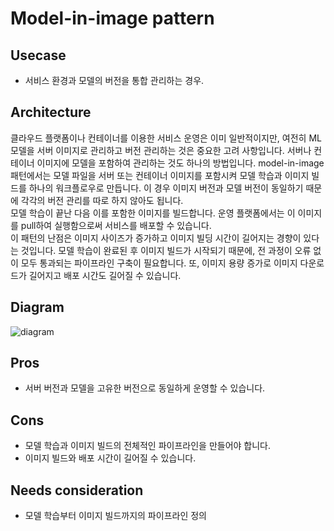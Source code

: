 # Model-in-image pattern

## Usecase
- 서비스 환경과 모델의 버전을 통합 관리하는 경우. 

## Architecture
클라우드 플랫폼이나 컨테이너를 이용한 서비스 운영은 이미 일반적이지만, 여전히 ML 모델을 서버 이미지로 관리하고 버전 관리하는 것은 중요한 고려 사항입니다. 서버나 컨테이너 이미지에 모델을 포함하여 관리하는 것도 하나의 방법입니다. model-in-image 패턴에서는 모델 파일을 서버 또는 컨테이너 이미지를 포함시켜 모델 학습과 이미지 빌드를 하나의 워크플로우로 만듭니다. 이 경우 이미지 버전과 모델 버전이 동일하기 때문에 각각의 버전 관리를 따로 하지 않아도 됩니다. 
<br>
모델 학습이 끝난 다음 이를 포함한 이미지를 빌드합니다. 운영 플랫폼에서는 이 이미지를 pull하여 실행함으로써 서비스를 배포할 수 있습니다. 
<br>
이 패턴의 난점은 이미지 사이즈가 증가하고 이미지 빌딩 시간이 길어지는 경향이 있다는 것입니다. 모델 학습이 완료된 후 이미지 빌드가 시작되기 때문에, 전 과정이 오류 없이 모두 통과되는 파이프라인 구축이 필요합니다. 또, 이미지 용량 증가로 이미지 다운로드가 길어지고 배포 시간도 길어질 수 있습니다. 

## Diagram
![diagram](diagram.png)


## Pros
- 서버 버전과 모델을 고유한 버전으로 동일하게 운영할 수 있습니다. 

## Cons
- 모델 학습과 이미지 빌드의 전체적인 파이프라인을 만들어야 합니다. 
- 이미지 빌드와 배포 시간이 길어질 수 있습니다. 

## Needs consideration
- 모델 학습부터 이미지 빌드까지의 파이프라인 정의
